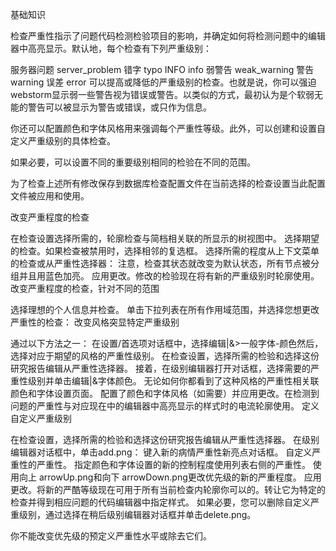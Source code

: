基础知识

检查严重性指示了问题代码检测检验项目的影响，并确定如何将检测问题中的编辑器中高亮显示。默认地，每个检查有下列严重级别：

服务器问题 server_problem
错字 typo
INFO info
弱警告 weak_warning
警告 warning
误差 error
可以提高或降低的严重级别的检查。也就是说，你可以强迫webstorm显示弱一些警告视为错误或警告。以类似的方式，最初认为是个软弱无能的警告可以被显示为警告或错误，或只作为信息。

你还可以配置颜色和字体风格用来强调每个严重性等级。此外，可以创建和设置自定义严重级别的具体检查。

如果必要，可以设置不同的重要级别相同的检验在不同的范围。

为了检查上述所有修改保存到数据库检查配置文件在当前选择的检查设置当此配置文件被应用和使用。

改变严重程度的检查

在检查设置选择所需的，轮廓检查与简档相关联的所显示的树视图中。
选择期望的检查。如果检查被禁用时，选择相邻的复选框。
选择所需的程度从上下文菜单的检查或从严重性选择器：
注意，检查其状态就改变为默认状态，所有节点被分组并且用蓝色加亮。
应用更改。修改的检验现在将有新的严重级别时轮廓使用。
改变严重程度的检查，针对不同的范围

选择理想的个人信息并检查。
单击下拉列表在所有作用域范围，并选择您想更改严重性的检查：
改变风格突显特定严重级别

通过以下方法之一：
在设置/首选项对话框中，选择编辑|&>一般字体-颜色然后，选择对应于期望的风格的严重性级别。
在检查设置，选择所需的检验和选择这份研究报告编辑从严重性选择器。
接着，在级别编辑器打开对话框，选择需要的严重性级别并单击编辑|&字体颜色。
无论如何你都看到了这种风格的严重性相关联颜色和字体设置页面。
配置了颜色和字体风格（如需要）并应用更改。在检测到问题的严重性与对应现在中的编辑器中高亮显示的样式时的电流轮廓使用。
定义自定义严重级别

在检查设置，选择所需的检验和选择这份研究报告编辑从严重性选择器。
在级别编辑器对话框中，单击add.png：
键入新的病情严重性新亮点对话框。
自定义严重性的严重性。
指定颜色和字体设置的新的控制程度使用列表右侧的严重性。
使用向上 arrowUp.png和向下 arrowDown.png更改优先级的新的严重程度。
应用更改。将新的严酷等级现在可用于所有当前检查内轮廓你可以的。转让它为特定的检查并得到相应问题的代码编辑器中指定样式。
如果必要，您可以删除自定义严重级别，通过选择在稍后级别编辑器对话框并单击delete.png。

你不能改变优先级的预定义严重性水平或除去它们。


